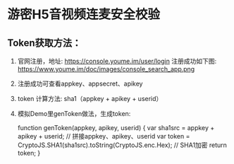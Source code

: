 # 游密H5音视频连麦安全校验

## Token获取方法：

1. 官网注册，地址: 
https://console.youme.im/user/login 
注册成功如下图: 
https://www.youme.im/doc/images/console_search_app.png
2. 注册成功可查看appkey、appsecret、apikey
3. token 计算方法:
	sha1（appkey + apikey + userid）
4. 模拟Demo里genToken做法，生成token:

    function genToken(appkey, apikey, userid) {
        var sha1src = appkey + apikey + userid; // 拼接appkey、apikey、userid
        var token = CryptoJS.SHA1(sha1src).toString(CryptoJS.enc.Hex); // SHA1加密
        return token;
    }